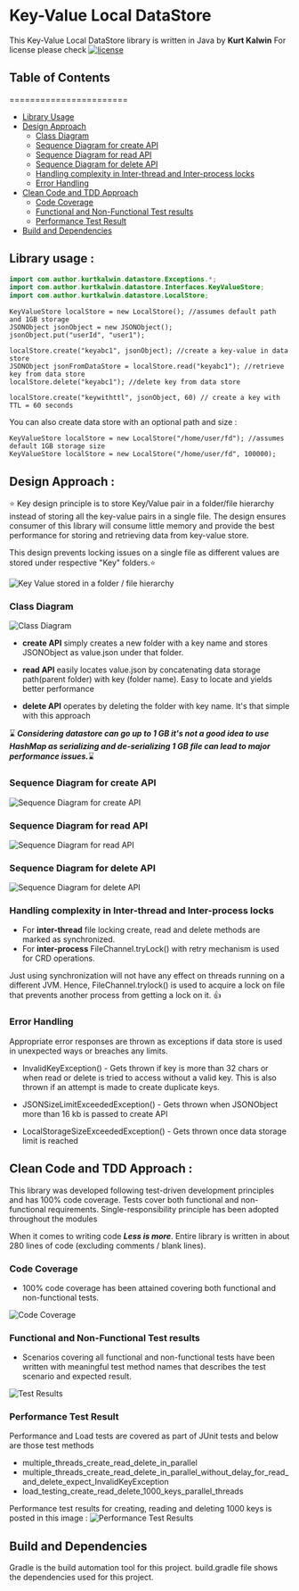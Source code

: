 # Key-Value Local DataStore #

This Key-Value Local DataStore library is written in Java by **Kurt Kalwin**
For license please check [![license](https://img.shields.io/github/license/DAVFoundation/captain-n3m0.svg?style=flat-square)](https://github.com/KurtKalwin/localDataStore/blob/main/LICENSE)

## Table of Contents ##
=======================
* [Library Usage](#library-usage-)
* [Design Approach](#design-approach-)
  * [Class Diagram](#class-diagram)
  * [Sequence Diagram for create API](#sequence-diagram-for-create-api)
  * [Sequence Diagram for read API](#sequence-diagram-for-read-api)
  * [Sequence Diagram for delete API](#sequence-diagram-for-delete-api)
  * [Handling complexity in Inter-thread and Inter-process locks](#handling-complexity-in-inter-thread-and-inter-process-locks)
  * [Error Handling](#error-handling)
* [Clean Code and TDD Approach](#clean-code-and-tdd-approach-)
  * [Code Coverage](#code-coverage)
  * [Functional and Non-Functional Test results](#functional-and-non-functional-test-results)
  * [Performance Test Result](#performance-test-result)
* [Build and Dependencies](#build-and-dependencies)

## Library usage : ##

```Java
import com.author.kurtkalwin.datastore.Exceptions.*;
import com.author.kurtkalwin.datastore.Interfaces.KeyValueStore;
import com.author.kurtkalwin.datastore.LocalStore;
```

```
KeyValueStore localStore = new LocalStore(); //assumes default path and 1GB storage
JSONObject jsonObject = new JSONObject();
jsonObject.put("userId", "user1");

localStore.create("keyabc1", jsonObject); //create a key-value in data store
JSONObject jsonFromDataStore = localStore.read("keyabc1"); //retrieve key from data store
localStore.delete("keyabc1"); //delete key from data store

localStore.create("keywithttl", jsonObject, 60) // create a key with TTL = 60 seconds
```

You can also create data store with an optional path and size :
```
KeyValueStore localStore = new LocalStore("/home/user/fd"); //assumes default 1GB storage size
KeyValueStore localStore = new LocalStore("/home/user/fd", 100000);
```

## Design Approach : ##

:star: Key design principle is to store Key/Value pair in a folder/file hierarchy instead of storing all the key-value 
pairs in a single file. The design ensures consumer of this library will consume little memory and provide the 
best performance for storing and retrieving data from key-value store.

This design prevents locking issues on a single file as different values are stored under respective "Key" 
folders.:star:

![Key Value stored in a folder / file hierarchy ](/images/datastore_hierarchy.png?raw=true)

### Class Diagram 

![Class Diagram](/images/datastore_classdiagram.png?raw=true "Class Diagram")

* **create API** simply creates a new folder with a key name and stores JSONObject as value.json under that folder. 
  
* **read API** easily locates value.json by concatenating data storage path(parent folder) with key (folder name). 
  Easy to locate and yields better performance 
  
* **delete API** operates by deleting the folder with key name. It's that simple with this approach   
  

:hourglass:
***Considering datastore can go up to 1 GB it's not a good idea to use HashMap as serializing and de-serializing 
1 GB file can lead to major performance issues.***:hourglass:

### Sequence Diagram for create API ###
![Sequence Diagram for create API](/images/sequence_create.png?raw=true "Sequence Diagram for create API")
### Sequence Diagram for read API ###
![Sequence Diagram for read API](/images/sequence_read.png?raw=true "Sequence Diagram for read API")
### Sequence Diagram for delete API ###
![Sequence Diagram for delete API](/images/sequence_delete.png?raw=true "Sequence Diagram for delete API")


### Handling complexity in Inter-thread and Inter-process locks ###

* For **inter-thread** file locking create, read and delete methods are marked as synchronized. 
* For **inter-process** FileChannel.tryLock() with retry mechanism is used for CRD operations.

Just using synchronization will not have any effect on threads running on a different JVM. 
Hence, FileChannel.trylock() is used to acquire a lock on file that prevents another process from getting a 
lock on it. :+1:

### Error Handling ###
Appropriate error responses are thrown as exceptions if data store is used in unexpected ways
or breaches any limits.

* InvalidKeyException() - Gets thrown if key is more than 32 chars or when read
or delete is tried to access without a valid key. This is also thrown if an attempt is made to create duplicate keys.

* JSONSizeLimitExceededException() - Gets thrown when JSONObject more than 16 kb is passed to create API

* LocalStorageSizeExceededException() - Gets thrown once data storage limit is reached

## Clean Code and TDD Approach : ##
This library was developed following test-driven development principles and has 100% code coverage. 
Tests cover both functional 
and non-functional requirements. Single-responsibility principle has been adopted throughout the modules

When it comes to writing code ***Less is more***. Entire library is written in about 280 lines of code 
(excluding comments / blank lines).

### Code Coverage ###

* 100% code coverage has been attained covering both functional and non-functional tests.

![Code Coverage](/images/codecoverage.png?raw=true "Code Coverage")

### Functional and Non-Functional Test results ###

* Scenarios covering all functional and non-functional tests have been written with meaningful test method names that
describes the test scenario and expected result.

![Test Results](/images/intellijtestresults.png?raw=true "Code Coverage")

### Performance Test Result ###

Performance and Load tests are covered as part of JUnit tests and below are those test methods

* multiple_threads_create_read_delete_in_parallel
* multiple_threads_create_read_delete_in_parallel_without_delay_for_read_and_delete_expect_InvalidKeyException
* load_testing_create_read_delete_1000_keys_parallel_threads

Performance test results for creating, reading and deleting 1000 keys is posted in this image :
![Performance Test Results](/images/performance_results.png?raw=true)

## Build and Dependencies ##
Gradle is the build automation tool for this project.
build.gradle file shows the dependencies used for this project.
